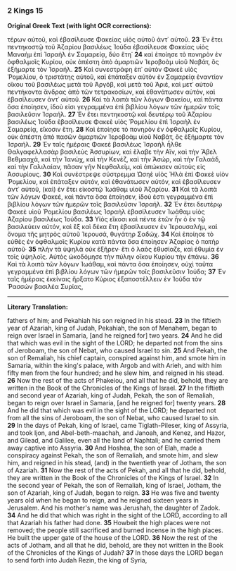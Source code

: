 ### 2 Kings 15

**Original Greek Text (with light OCR corrections):**

τέρων αὐτοῦ, καὶ ἐβασίλευσε Φακείας υἱὸς αὐτοῦ ἀντ᾿ αὐτοῦ. **23** Ἐν ἔτει πεντηκοστῷ τοῦ Ἀζαρίου βασιλέως Ἰούδα ἐβασίλευσε Φακείας υἱὸς Μαναὴμ ἐπὶ Ἰσραὴλ ἐν Σαμαρείᾳ, δύο ἔτη˙ **24** καὶ ἐποίησε τὸ πονηρὸν ἐν ὀφθαλμοῖς Κυρίου, οὐκ ἀπέστη ἀπὸ ἁμαρτιῶν Ἱεροβοὰμ υἱοῦ Ναβάτ, ὃς ἐξήμαρτε τὸν Ἰσραήλ. **25** Καὶ συνεστράφη ἐπ᾿ αὐτὸν Φακεὲ υἱὸς Ῥομελίου, ὁ τριστάτης αὐτοῦ, καὶ ἐπάταξεν αὐτὸν ἐν Σαμαρείᾳ ἐναντίον οἴκου τοῦ βασιλέως μετὰ τοῦ Ἀργόβ, καὶ μετὰ τοῦ Ἀριέ, καὶ μετ᾿ αὐτοῦ πεντήκοντα ἄνδρας ἀπὸ τῶν τετρακοσίων, καὶ ἐθανάτωσεν αὐτόν, καὶ ἐβασίλευσεν ἀντ᾿ αὐτοῦ. **26** Καὶ τὰ λοιπὰ τῶν λόγων Φακείου, καὶ πάντα ὅσα ἐποίησεν, ἰδοὺ εἰσι γεγραμμένα ἐπὶ βιβλίου λόγων τῶν ἡμερῶν τοῖς βασιλεῦσιν Ἰσραήλ. **27** Ἐν ἔτει πεντηκοστῷ καὶ δευτέρῳ τοῦ Ἀζαρίου βασιλέως Ἰούδα ἐβασίλευσε Φακεὲ υἱὸς Ῥομελίου ἐπὶ Ἰσραὴλ ἐν Σαμαρείᾳ, εἴκοσιν ἔτη. **28** Καὶ ἐποίησε τὸ πονηρὸν ἐν ὀφθαλμοῖς Κυρίου, οὐκ ἀπέστη ἀπὸ πασῶν ἁμαρτιῶν Ἱεροβοὰμ υἱοῦ Ναβάτ, ὃς ἐξήμαρτε τὸν Ἰσραήλ. **29** Ἐν ταῖς ἡμέραις Φακεὲ βασιλέως Ἰσραὴλ ἦλθε Θαλγαφελλασὰρ βασιλεὺς Ἀσσυρίων, καὶ ἔλαβε τὴν Αἴν, καὶ τὴν Ἄβελ Βεθμααχά, καὶ τὴν Ἰανώχ, καὶ τὴν Κενέζ, καὶ τὴν Ἀσώρ, καὶ τὴν Γαλαάδ, καὶ τὴν Γαλιλαίαν, πᾶσαν γῆν Νεφθαλείμ, καὶ ἀπώκισεν αὐτοὺς εἰς Ἀσσυρίους. **30** Καὶ συνέστρεψε σύστρεμμα Ὡσηὲ υἱὸς Ἠλὰ ἐπὶ Φακεὲ υἱὸν Ῥομελίου, καὶ ἐπάταξεν αὐτόν, καὶ ἐθανάτωσεν αὐτόν, καὶ ἐβασίλευσεν ἀντ᾿ αὐτοῦ, (καὶ) ἐν ἔτει εἰκοστῷ Ἰωάθαμ υἱοῦ Ἀζαρίου. **31** Καὶ τὰ λοιπὰ τῶν λόγων Φακεέ, καὶ πάντα ὅσα ἐποίησεν, ἰδοὺ ἐστι γεγραμμένα ἐπὶ βιβλίου λόγων τῶν ἡμερῶν τοῖς βασιλεῦσιν Ἰσραήλ. **32** Ἐν ἔτει δευτέρῳ Φακεὲ υἱοῦ Ῥομελίου βασιλέως Ἰσραὴλ ἐβασίλευσεν Ἰωάθαμ υἱὸς Ἀζαρίου βασιλέως Ἰούδα. **33** Υἱὸς εἴκοσι καὶ πέντε ἐτῶν ἦν ὁ ἐν τῷ βασιλεύειν αὐτόν, καὶ ἓξ καὶ δέκα ἔτη ἐβασίλευσεν ἐν Ἱερουσαλήμ, καὶ ὄνομα τῆς μητρὸς αὐτοῦ Ἱερουσά, θυγάτηρ Σαδώχ. **34** Καὶ ἐποίησε τὸ εὐθὲς ἐν ὀφθαλμοῖς Κυρίου κατὰ πάντα ὅσα ἐποίησεν Ἀζαρίας ὁ πατὴρ αὐτοῦ· **35** πλὴν τὰ ὑψηλὰ οὐκ ἐξῆρεν· ἔτι ὁ λαὸς ἐθυσίαζε, καὶ ἐθυμία ἐν τοῖς ὑψηλοῖς. Αὐτὸς ὠκοδόμησε τὴν πύλην οἴκου Κυρίου τὴν ἐπάνω. **36** Καὶ τὰ λοιπὰ τῶν λόγων Ἰωάθαμ, καὶ πάντα ὅσα ἐποίησεν, οὐχὶ ταῦτα γεγραμμένα ἐπὶ βιβλίου λόγων τῶν ἡμερῶν τοῖς βασιλεῦσιν Ἰούδα; **37** Ἐν ταῖς ἡμέραις ἐκείναις ἤρξατο Κύριος ἐξαποστέλλειν ἐν Ἰούδα τὸν Ῥασσὼν βασιλέα Συρίας,

---

**Literary Translation:**

fathers of him; and Pekahiah his son reigned in his stead.
**23** In the fiftieth year of Azariah, king of Judah, Pekahiah, the son of Menahem, began to reign over Israel in Samaria, [and he reigned for] two years.
**24** And he did that which was evil in the sight of the LORD; he departed not from the sins of Jeroboam, the son of Nebat, who caused Israel to sin.
**25** And Pekah, the son of Remaliah, his chief captain, conspired against him, and smote him in Samaria, within the king's palace, with Argob and with Arieh, and with him fifty men from the four hundred; and he slew him, and reigned in his stead.
**26** Now the rest of the acts of Phakeiou, and all that he did, behold, they are written in the Book of the Chronicles of the Kings of Israel.
**27** In the fiftieth and second year of Azariah, king of Judah, Pekah, the son of Remaliah, began to reign over Israel in Samaria, [and he reigned for] twenty years.
**28** And he did that which was evil in the sight of the LORD; he departed not from all the sins of Jeroboam, the son of Nebat, who caused Israel to sin.
**29** In the days of Pekah, king of Israel, came Tiglath-Pileser, king of Assyria, and took Ijon, and Abel-beth-maachah, and Janoah, and Kenez, and Hazor, and Gilead, and Galilee, even all the land of Naphtali; and he carried them away captive into Assyria.
**30** And Hoshea, the son of Elah, made a conspiracy against Pekah, the son of Remaliah, and smote him, and slew him, and reigned in his stead, (and) in the twentieth year of Jotham, the son of Azariah.
**31** Now the rest of the acts of Pekah, and all that he did, behold, they are written in the Book of the Chronicles of the Kings of Israel.
**32** In the second year of Pekah, the son of Remaliah, king of Israel, Jotham, the son of Azariah, king of Judah, began to reign.
**33** He was five and twenty years old when he began to reign, and he reigned sixteen years in Jerusalem. And his mother's name was Jerushah, the daughter of Zadok.
**34** And he did that which was right in the sight of the LORD, according to all that Azariah his father had done.
**35** Howbeit the high places were not removed; the people still sacrificed and burned incense in the high places. He built the upper gate of the house of the LORD.
**36** Now the rest of the acts of Jotham, and all that he did, behold, are they not written in the Book of the Chronicles of the Kings of Judah?
**37** In those days the LORD began to send forth into Judah Rezin, the king of Syria,